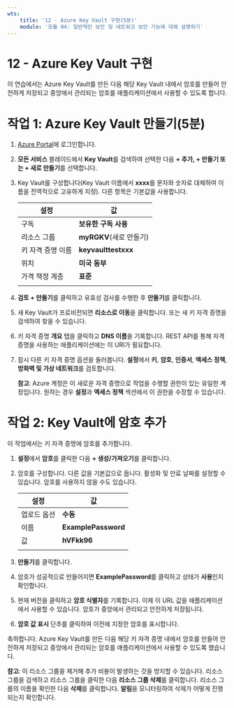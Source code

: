 ```yaml
---
wts:
    title: '12 - Azure Key Vault 구현(5분)'
    module: '모듈 04: 일반적인 보안 및 네트워크 보안 기능에 대해 설명하기'
---
```

# 12 - Azure Key Vault 구현

이 연습에서는 Azure Key Vault를 만든 다음 해당 Key Vault 내에서 암호를 만들어 안전하게 저장되고 중앙에서 관리되는 암호를 애플리케이션에서 사용할 수 있도록 합니다.

# 작업 1: Azure Key Vault 만들기(5분)

1. [Azure Portal](https://portal.azure.com)에 로그인합니다.

2. **모든 서비스** 블레이드에서 **Key Vault**를 검색하여 선택한 다음 **+ 추가, + 만들기 또는 + 새로 만들기**를 선택합니다.

3. Key Vault를 구성합니다(Key Vault 이름에서 **xxxx**를 문자와 숫자로 대체하여 이름을 전역적으로 고유하게 지정). 다른 항목은 기본값을 사용합니다.

    | 설정 | 값 | 
    | --- | --- |
    | 구독 | **보유한 구독 사용** |
    | 리소스 그룹 | **myRGKV**(새로 만들기) |
    | 키 자격 증명 이름 | **keyvaulttestxxx** |
    | 위치 | **미국 동부** |
    | 가격 책정 계층 | **표준** |
    | | |

4. **검토 + 만들기**를 클릭하고 유효성 검사를 수행한 후 **만들기**를 클릭합니다. 

5. 새 Key Vault가 프로비전되면 **리소스로 이동**을 클릭합니다. 또는 새 키 자격 증명을 검색하여 찾을 수 있습니다. 

6. 키 자격 증명 **개요** 탭을 클릭하고 **DNS 이름**을 기록합니다. REST API를 통해 자격 증명을 사용하는 애플리케이션에는 이 URI가 필요합니다.

7. 잠시 다른 키 자격 증명 옵션을 둘러봅니다. **설정**에서 **키**, **암호**, **인증서**, **액세스 정책**, **방화벽 및 가상 네트워크**를 검토합니다.

    **참고**: Azure 계정은 이 새로운 자격 증명으로 작업을 수행할 권한이 있는 유일한 계정입니다. 원하는 경우 **설정**과 **액세스 정책** 섹션에서 이 권한을 수정할 수 있습니다.

# 작업 2: Key Vault에 암호 추가
        
이 작업에서는 키 자격 증명에 암호를 추가합니다. 

1. **설정**에서 **암호**를 클릭한 다음 **+ 생성/가져오기**를 클릭합니다.

2. 암호를 구성합니다. 다른 값을 기본값으로 둡니다. 활성화 및 만료 날짜를 설정할 수 있습니다. 암호를 사용하지 않을 수도 있습니다.

    | 설정 | 값 | 
    | --- | --- |
    | 업로드 옵션 | **수동** |
    | 이름 | **ExamplePassword** |
    | 값 | **hVFkk96** |
    | | |

3. **만들기**를 클릭합니다.

4. 암호가 성공적으로 만들어지면 **ExamplePassword**를 클릭하고 상태가 **사용**인지 확인합니다.

5. 현재 버전을 클릭하고 **암호 식별자**를 기록합니다. 이제 이 URL 값을 애플리케이션에서 사용할 수 있습니다. 암호가 중앙에서 관리되고 안전하게 저장됩니다.

6. **암호 값 표시** 단추를 클릭하여 이전에 지정한 암호를 표시합니다.

축하합니다. Azure Key Vault를 만든 다음 해당 키 자격 증명 내에서 암호를 만들어 안전하게 저장되고 중앙에서 관리되는 암호를 애플리케이션에서 사용할 수 있도록 했습니다.

**참고**: 이 리소스 그룹을 제거해 추가 비용이 발생하는 것을 방지할 수 있습니다. 리소스 그룹을 검색하고 리소스 그룹을 클릭한 다음 **리소스 그룹 삭제**를 클릭합니다. 리소스 그룹의 이름을 확인한 다음 **삭제**를 클릭합니다. **알림**을 모니터링하여 삭제가 어떻게 진행되는지 확인합니다.

